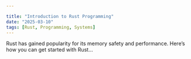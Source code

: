 ```yaml
---

title: "Introduction to Rust Programming"
date: "2025-03-10"
tags: [Rust, Programming, Systems]
---
```


Rust has gained popularity for its memory safety and performance. Here’s how you can get started with Rust...
